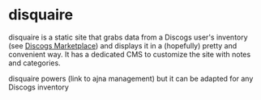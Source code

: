 # disquaire

disquaire is a static site that grabs data from a Discogs user's inventory (see [Discogs Marketplace](https://www.discogs.com/sell/list)) and displays it in a (hopefully) pretty and convenient way. It has a dedicated CMS to customize the site with notes and categories. 

disquaire powers (link to ajna management) but it can be adapted for any Discogs inventory
